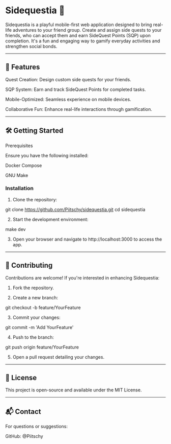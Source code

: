 # Sidequestia 🧭

Sidequestia is a playful mobile-first web application designed to bring real-life adventures to your friend group. Create and assign side quests to your friends, who can accept them and earn SideQuest Points (SQP) upon completion. It's a fun and engaging way to gamify everyday activities and strengthen social bonds.

 <!-- Replace with an actual screenshot -->


---

## 🚀 Features

Quest Creation: Design custom side quests for your friends.

SQP System: Earn and track SideQuest Points for completed tasks.

Mobile-Optimized: Seamless experience on mobile devices.

Collaborative Fun: Enhance real-life interactions through gamification.



---

## 🛠️ Getting Started

Prerequisites

Ensure you have the following installed:

Docker Compose

GNU Make


### Installation

1. Clone the repository:

git clone https://github.com/Piitschy/sidequestia.git
cd sidequestia


2. Start the development environment:

make dev


3. Open your browser and navigate to http://localhost:3000 to access the app.




---

## 🤝 Contributing

Contributions are welcome! If you're interested in enhancing Sidequestia:

1. Fork the repository.


2. Create a new branch:

git checkout -b feature/YourFeature


3. Commit your changes:

git commit -m 'Add YourFeature'


4. Push to the branch:

git push origin feature/YourFeature


5. Open a pull request detailing your changes.




---

## 📄 License

This project is open-source and available under the MIT License.


---

## 📬 Contact

For questions or suggestions:

GitHub: @Piitschy

